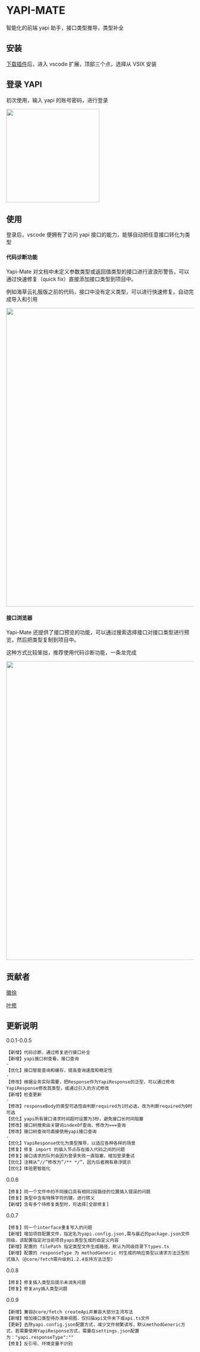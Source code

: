 # YAPI-MATE

智能化的前端 yapi 助手，接口类型推导，类型补全

## 安装

[下载插件](http://git.hljnbw.cn/hui_xu/yapi-mate/releases)后，进入 vscode 扩展，顶部三个点，选择从 VSIX 安装

## 登录 YAPI

初次使用，输入 yapi 的账号密码，进行登录

<img src="https://qnm.hunliji.com/Fsv8vNWD-xUNyTlwtlKpeKIQAwCj" width="250" />

## 使用

登录后，vscode 便拥有了访问 yapi 接口的能力，能够自动把任意接口转化为类型

#### 代码诊断功能

Yapi-Mate 对文档中未定义参数类型或返回值类型的接口进行波浪形警告，可以通过快速修复（quick fix）直接添加接口类型到项目中。

例如海草云礼服版之前的代码，接口中没有定义类型，可以进行快速修复。自动完成导入和引用

<img src="https://qnm.hunliji.com/FnOC3c1bW5bzpRu23iArFXKTrMZH" width="800" />

#### 接口浏览器

Yapi-Mate 还提供了接口预览的功能，可以通过搜索选择接口对接口类型进行预览，然后把类型复制到项目中。

这种方式比较笨拙，推荐使用代码诊断功能，一条龙完成

<img src="https://qnm.hunliji.com/FtK9IFJlRvKdPCA4jLNoEXs1xyKO" width="800" />

## 贡献者

[徽徐](http://git.hljnbw.cn/hui_xu)

[叶修](http://git.hljnbw.cn/ye_xiu)

## 更新说明

0.0.1-0.0.5

    【新增】代码诊断，通过修复进行接口补全
    【新增】yapi接口树查看，接口查询
    -
    【优化】接口智能查询和缓存，提高查询速度和稳定性
    -
    【修改】根据业务实际需要，把Response作为YapiResponse的泛型，可以通过修改YapiResponse修改其类型，或通过引入的方式修改
    【新增】检查更新
    -
    【修改】responseBody的类型可选性由判断required为1时必选，改为判断required为0时可选
    【优化】yapi所有接口请求时间超时设置为3秒，避免接口长时间阻塞
    【修改】接口树搜索由关键词indexOf查询，修改为===查询
    【修改】接口树查询可直接使用yapi接口查询
    -
    【优化】YapiResponse优化为类型推导，以适应各种各样的场景
    【修复】修复 import 的插入节点存在插入代码之间的问题
    【修复】接口请求的队列会因为登录失败一直阻塞，增加登录重试
    【优化】注释从“//”修改为“/** */”，因为后者拥有悬浮提示
    【优化】体验更智能化

0.0.6

    【修复】同一个文件中的不同接口具有相同2段路径的位置插入错误的问题
    【修复】类型中含有特殊字符的键，进行转义
    【新增】含有多个待修复类型时，可选择[全部修复]

0.0.7

    【修复】同一个interface重复写入的问题
    【新增】增加项目配置文件，指定名为yapi.config.json,需与最近的package.json文件同级，该配置指定对当前项目yapi类型生成的自定义内容
    【新增】配置的 filePath 指定类型文件生成路径，默认为同级目录下types.ts
    【新增】配置的 responseType 为 methodGeneric 时生成的响应类型以请求方法泛型形式插入（@core/fetch需升级到1.2.4支持方法泛型）

0.0.8

    【修复】修复插入类型后提示未消失问题
    【修复】修复any插入类型问题

0.0.9

    【新增】兼容@core/fetch createApi并兼容大部分主流写法
    【新增】增加接口类型待办清单视图，仅扫描api文件夹下或api.ts文件
    【更新】去除yapi.config.json配置方式，减少文件频繁读写，默认methodGeneric方式，若需要使用YapiResponse方式，需要在settings.json配置为："yapi.responseType":""
    【修复】反引号、环境变量不识别


    
